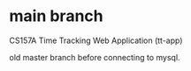 # main branch
CS157A Time Tracking Web Application (tt-app)

old master branch before connecting to mysql.


